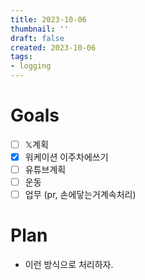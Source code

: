 ```yaml
---
title: 2023-10-06
thumbnail: ''
draft: false
created: 2023-10-06
tags:
- logging
---
```


# Goals

* [ ] 𝕏계획
* [x] 워케이션 이주차에쓰기
* [ ] 유튜브계획
* [ ] 운동
* [ ] 업무 (pr, 손에닿는거계속처리)

# Plan

* 이런 방식으로 처리하자.
